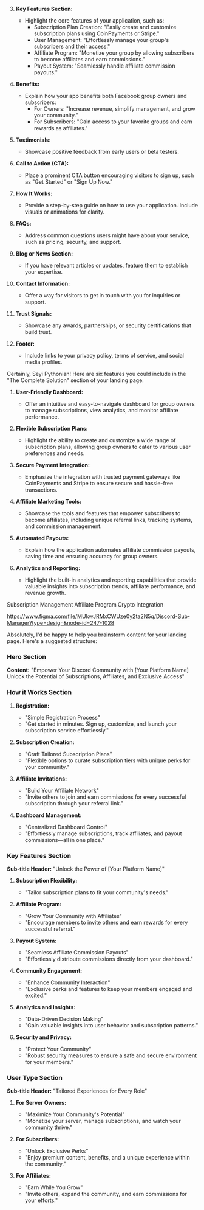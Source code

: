 3. **Key Features Section:**
   - Highlight the core features of your application, such as:
     - Subscription Plan Creation: "Easily create and customize subscription plans using CoinPayments or Stripe."
     - User Management: "Effortlessly manage your group's subscribers and their access."
     - Affiliate Program: "Monetize your group by allowing subscribers to become affiliates and earn commissions."
     - Payout System: "Seamlessly handle affiliate commission payouts."

4. **Benefits:**
   - Explain how your app benefits both Facebook group owners and subscribers:
     - For Owners: "Increase revenue, simplify management, and grow your community."
     - For Subscribers: "Gain access to your favorite groups and earn rewards as affiliates."

5. **Testimonials:**
   - Showcase positive feedback from early users or beta testers.

6. **Call to Action (CTA):**
   - Place a prominent CTA button encouraging visitors to sign up, such as "Get Started" or "Sign Up Now."

7. **How It Works:**
   - Provide a step-by-step guide on how to use your application. Include visuals or animations for clarity.

8. **FAQs:**
   - Address common questions users might have about your service, such as pricing, security, and support.

9. **Blog or News Section:**
   - If you have relevant articles or updates, feature them to establish your expertise.

10. **Contact Information:**
    - Offer a way for visitors to get in touch with you for inquiries or support.

11. **Trust Signals:**
    - Showcase any awards, partnerships, or security certifications that build trust.

12. **Footer:**
    - Include links to your privacy policy, terms of service, and social media profiles.

Certainly, Seyi Pythonian! Here are six features you could include in the "The Complete Solution" section of your landing page:

1. **User-Friendly Dashboard:**
   - Offer an intuitive and easy-to-navigate dashboard for group owners to manage subscriptions, view analytics, and monitor affiliate performance.

2. **Flexible Subscription Plans:**
   - Highlight the ability to create and customize a wide range of subscription plans, allowing group owners to cater to various user preferences and needs.

3. **Secure Payment Integration:**
   - Emphasize the integration with trusted payment gateways like CoinPayments and Stripe to ensure secure and hassle-free transactions.

4. **Affiliate Marketing Tools:**
   - Showcase the tools and features that empower subscribers to become affiliates, including unique referral links, tracking systems, and commission management.

5. **Automated Payouts:**
   - Explain how the application automates affiliate commission payouts, saving time and ensuring accuracy for group owners.

6. **Analytics and Reporting:**
   - Highlight the built-in analytics and reporting capabilities that provide valuable insights into subscription trends, affiliate performance, and revenue growth.

Subscription Management
Affiliate Program
Crypto Integration

<https://www.figma.com/file/MUkwJRMxCWUze0y2ta2N5q/Discord-Sub-Manager?type=design&node-id=247-1028>

Absolutely, I'd be happy to help you brainstorm content for your landing page. Here's a suggested structure:

### Hero Section

**Content:**
"Empower Your Discord Community with [Your Platform Name]
Unlock the Potential of Subscriptions, Affiliates, and Exclusive Access"

### How it Works Section

1. **Registration:**
   - "Simple Registration Process"
   - "Get started in minutes. Sign up, customize, and launch your subscription service effortlessly."

2. **Subscription Creation:**
   - "Craft Tailored Subscription Plans"
   - "Flexible options to curate subscription tiers with unique perks for your community."

3. **Affiliate Invitations:**
   - "Build Your Affiliate Network"
   - "Invite others to join and earn commissions for every successful subscription through your referral link."

4. **Dashboard Management:**
   - "Centralized Dashboard Control"
   - "Effortlessly manage subscriptions, track affiliates, and payout commissions—all in one place."

### Key Features Section

**Sub-title Header:**
"Unlock the Power of [Your Platform Name]"

1. **Subscription Flexibility:**
   - "Tailor subscription plans to fit your community's needs."

2. **Affiliate Program:**
   - "Grow Your Community with Affiliates"
   - "Encourage members to invite others and earn rewards for every successful referral."

3. **Payout System:**
   - "Seamless Affiliate Commission Payouts"
   - "Effortlessly distribute commissions directly from your dashboard."

4. **Community Engagement:**
   - "Enhance Community Interaction"
   - "Exclusive perks and features to keep your members engaged and excited."

5. **Analytics and Insights:**
   - "Data-Driven Decision Making"
   - "Gain valuable insights into user behavior and subscription patterns."

6. **Security and Privacy:**
   - "Protect Your Community"
   - "Robust security measures to ensure a safe and secure environment for your members."

### User Type Section

**Sub-title Header:**
"Tailored Experiences for Every Role"

1. **For Server Owners:**
   - "Maximize Your Community's Potential"
   - "Monetize your server, manage subscriptions, and watch your community thrive."

2. **For Subscribers:**
   - "Unlock Exclusive Perks"
   - "Enjoy premium content, benefits, and a unique experience within the community."

3. **For Affiliates:**
   - "Earn While You Grow"
   - "Invite others, expand the community, and earn commissions for your efforts."
